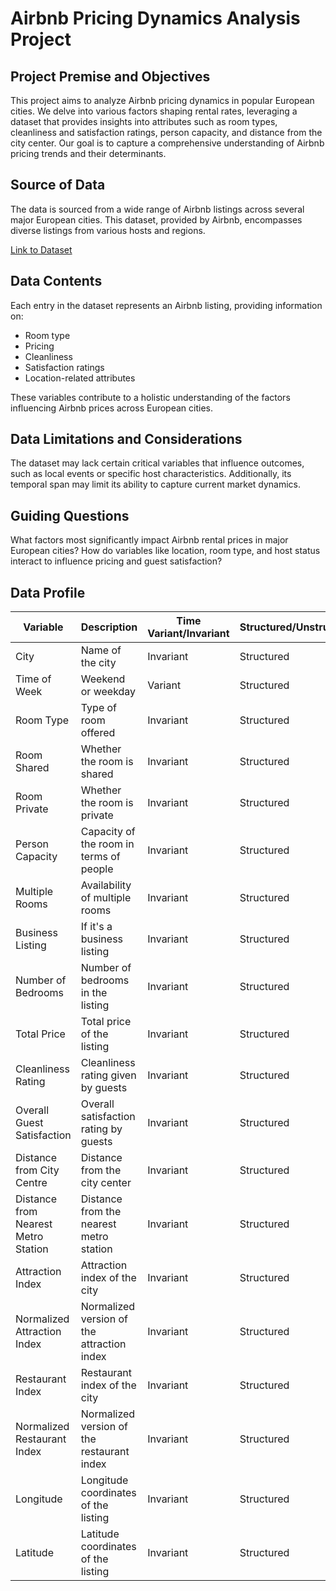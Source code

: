 # Airbnb Pricing Dynamics Analysis Project

## Project Premise and Objectives
This project aims to analyze Airbnb pricing dynamics in popular European cities. We delve into various factors shaping rental rates, leveraging a dataset that provides insights into attributes such as room types, cleanliness and satisfaction ratings, person capacity, and distance from the city center. Our goal is to capture a comprehensive understanding of Airbnb pricing trends and their determinants.

## Source of Data
The data is sourced from a wide range of Airbnb listings across several major European cities. This dataset, provided by Airbnb, encompasses diverse listings from various hosts and regions.

[Link to Dataset](https://www.kaggle.com/datasets/thedevastator/airbnb-prices-in-european-cities)

## Data Contents
Each entry in the dataset represents an Airbnb listing, providing information on:

- Room type
- Pricing
- Cleanliness
- Satisfaction ratings
- Location-related attributes

These variables contribute to a holistic understanding of the factors influencing Airbnb prices across European cities.

## Data Limitations and Considerations
The dataset may lack certain critical variables that influence outcomes, such as local events or specific host characteristics. Additionally, its temporal span may limit its ability to capture current market dynamics.

## Guiding Questions
What factors most significantly impact Airbnb rental prices in major European cities?
How do variables like location, room type, and host status interact to influence pricing and guest satisfaction?


## Data Profile
| Variable | Description | Time Variant/Invariant | Structured/Unstructured | Quantitative/Qualitative | Nominal/Ordinal/Discrete/Continuous |
| --- | --- | --- | --- | --- | --- |
| City | Name of the city | Invariant | Structured | Qualitative | Nominal |
| Time of Week | Weekend or weekday | Variant | Structured | Qualitative | Nominal |
| Room Type | Type of room offered | Invariant | Structured | Qualitative | Nominal |
| Room Shared | Whether the room is shared | Invariant | Structured | Qualitative | Nominal |
| Room Private | Whether the room is private | Invariant | Structured | Qualitative | Nominal |
| Person Capacity | Capacity of the room in terms of people | Invariant | Structured | Quantitative | Continuous |
| Multiple Rooms | Availability of multiple rooms | Invariant | Structured | Qualitative | Nominal |
| Business Listing | If it's a business listing | Invariant | Structured | Qualitative | Nominal |
| Number of Bedrooms | Number of bedrooms in the listing | Invariant | Structured | Quantitative | Discrete |
| Total Price | Total price of the listing | Invariant | Structured | Quantitative | Continuous |
| Cleanliness Rating | Cleanliness rating given by guests | Invariant | Structured | Quantitative | Continuous |
| Overall Guest Satisfaction | Overall satisfaction rating by guests | Invariant | Structured | Quantitative | Continuous |
| Distance from City Centre | Distance from the city center | Invariant | Structured | Quantitative | Continuous |
| Distance from Nearest Metro Station | Distance from the nearest metro station | Invariant | Structured | Quantitative | Continuous |
| Attraction Index | Attraction index of the city | Invariant | Structured | Quantitative | Continuous |
| Normalized Attraction Index | Normalized version of the attraction index | Invariant | Structured | Quantitative | Continuous |
| Restaurant Index | Restaurant index of the city | Invariant | Structured | Quantitative | Continuous |
| Normalized Restaurant Index | Normalized version of the restaurant index | Invariant | Structured | Quantitative | Continuous |
| Longitude | Longitude coordinates of the listing | Invariant | Structured | Quantitative | Continuous |
| Latitude | Latitude coordinates of the listing | Invariant | Structured | Quantitative | Continuous |

